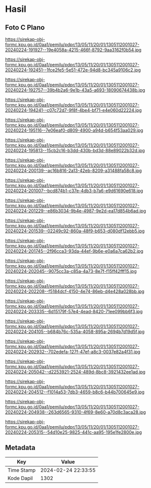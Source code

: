 # Hasil

## Foto C Plano

https://sirekap-obj-formc.kpu.go.id/0aa1/pemilu/pdpr/13/05/11/20/01/1305112001027-20240224-191927--19e4058a-4215-466f-8792-9aa3162f0b54.jpg

https://sirekap-obj-formc.kpu.go.id/0aa1/pemilu/pdpr/13/05/11/20/01/1305112001027-20240224-192451--1fce2fe5-5e51-472e-94d8-bc345a9106c2.jpg

https://sirekap-obj-formc.kpu.go.id/0aa1/pemilu/pdpr/13/05/11/20/01/1305112001027-20240224-192757--39b4b2a6-9e1b-43a5-a693-18090674438b.jpg

https://sirekap-obj-formc.kpu.go.id/0aa1/pemilu/pdpr/13/05/11/20/01/1305112001027-20240224-194241--c07c72d7-9f8f-4be4-bf71-e4e060d22224.jpg

https://sirekap-obj-formc.kpu.go.id/0aa1/pemilu/pdpr/13/05/11/20/01/1305112001027-20240224-195116--7e06eaf0-d809-4900-a94d-b654f53aa029.jpg

https://sirekap-obj-formc.kpu.go.id/0aa1/pemilu/pdpr/13/05/11/20/01/1305112001027-20240224-195813--15cb2c16-b3dd-430b-bd3d-88e89022b32d.jpg

https://sirekap-obj-formc.kpu.go.id/0aa1/pemilu/pdpr/13/05/11/20/01/1305112001027-20240224-200139--ac16b816-2a13-42eb-8209-a31488fa58c8.jpg

https://sirekap-obj-formc.kpu.go.id/0aa1/pemilu/pdpr/13/05/11/20/01/1305112001027-20240224-201007--bcd874b1-c37e-4db3-b7a6-e9d61690e618.jpg

https://sirekap-obj-formc.kpu.go.id/0aa1/pemilu/pdpr/13/05/11/20/01/1305112001027-20240224-201229--e86b3034-9b4e-4987-9e2d-ea17d854b6ad.jpg

https://sirekap-obj-formc.kpu.go.id/0aa1/pemilu/pdpr/13/05/11/20/01/1305112001027-20240224-201539--02249c92-860a-48f9-b653-d080df12ebb5.jpg

https://sirekap-obj-formc.kpu.go.id/0aa1/pemilu/pdpr/13/05/11/20/01/1305112001027-20240224-201745--2f96cca3-93da-44ef-9b6e-e0a6a7ca62b2.jpg

https://sirekap-obj-formc.kpu.go.id/0aa1/pemilu/pdpr/13/05/11/20/01/1305112001027-20240224-202045--9075cc3a-c85a-4a73-8e7f-f15ff42fff15.jpg

https://sirekap-obj-formc.kpu.go.id/0aa1/pemilu/pdpr/13/05/11/20/01/1305112001027-20240224-202208--f5184dcf-4150-4e74-86eb-d4e428a028bb.jpg

https://sirekap-obj-formc.kpu.go.id/0aa1/pemilu/pdpr/13/05/11/20/01/1305112001027-20240224-203335--6d15179f-57e4-4ead-8420-71ee099bb6f3.jpg

https://sirekap-obj-formc.kpu.go.id/0aa1/pemilu/pdpr/13/05/11/20/01/1305112001027-20240224-204105--b684b76c-535a-4058-895a-2694b7d19d5f.jpg

https://sirekap-obj-formc.kpu.go.id/0aa1/pemilu/pdpr/13/05/11/20/01/1305112001027-20240224-202932--702edefa-127f-47ef-a8c3-0037e82a4f31.jpg

https://sirekap-obj-formc.kpu.go.id/0aa1/pemilu/pdpr/13/05/11/20/01/1305112001027-20240224-205042--d2253921-2524-489d-8bc8-3921432ee1ad.jpg

https://sirekap-obj-formc.kpu.go.id/0aa1/pemilu/pdpr/13/05/11/20/01/1305112001027-20240224-204512--f1014a53-7db3-4659-b8c6-b44b700645e9.jpg

https://sirekap-obj-formc.kpu.go.id/0aa1/pemilu/pdpr/13/05/11/20/01/1305112001027-20240224-204938--263d6565-9310-4f69-8e60-a70d8c3aca28.jpg

https://sirekap-obj-formc.kpu.go.id/0aa1/pemilu/pdpr/13/05/11/20/01/1305112001027-20240224-205315--54d10e25-9825-441c-aa95-195e1fe2800e.jpg


## Metadata

| Key        | Value               |
| ---------- | ------------------- |
| Time Stamp | 2024-02-24 22:33:55 |
| Kode Dapil | 1302                |



